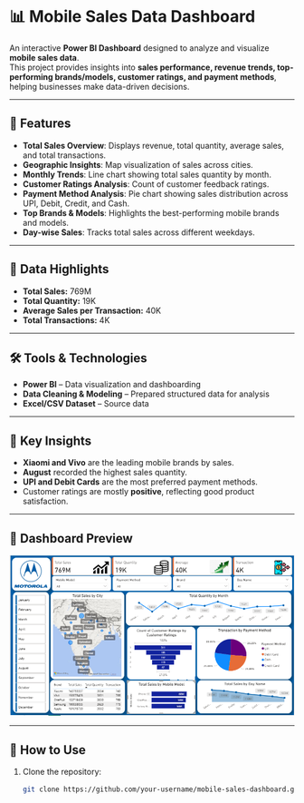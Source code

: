 # 📊 Mobile Sales Data Dashboard

An interactive **Power BI Dashboard** designed to analyze and visualize **mobile sales data**.  
This project provides insights into **sales performance, revenue trends, top-performing brands/models, customer ratings, and payment methods**, helping businesses make data-driven decisions.

---

## 🚀 Features

- **Total Sales Overview**: Displays revenue, total quantity, average sales, and total transactions.  
- **Geographic Insights**: Map visualization of sales across cities.  
- **Monthly Trends**: Line chart showing total sales quantity by month.  
- **Customer Ratings Analysis**: Count of customer feedback ratings.  
- **Payment Method Analysis**: Pie chart showing sales distribution across UPI, Debit, Credit, and Cash.  
- **Top Brands & Models**: Highlights the best-performing mobile brands and models.  
- **Day-wise Sales**: Tracks total sales across different weekdays.  

---

## 📂 Data Highlights

- **Total Sales:** 769M  
- **Total Quantity:** 19K  
- **Average Sales per Transaction:** 40K  
- **Total Transactions:** 4K  

---

## 🛠 Tools & Technologies

- **Power BI** – Data visualization and dashboarding  
- **Data Cleaning & Modeling** – Prepared structured data for analysis  
- **Excel/CSV Dataset** – Source data  

---

## 🎯 Key Insights

- **Xiaomi and Vivo** are the leading mobile brands by sales.  
- **August** recorded the highest sales quantity.  
- **UPI and Debit Cards** are the most preferred payment methods.  
- Customer ratings are mostly **positive**, reflecting good product satisfaction.  

---

## 📸 Dashboard Preview

![Dashboard Preview](mobile_sales_data_dashboard.PNG)

---

## 📌 How to Use

1. Clone the repository:  
   ```bash
   git clone https://github.com/your-username/mobile-sales-dashboard.git
